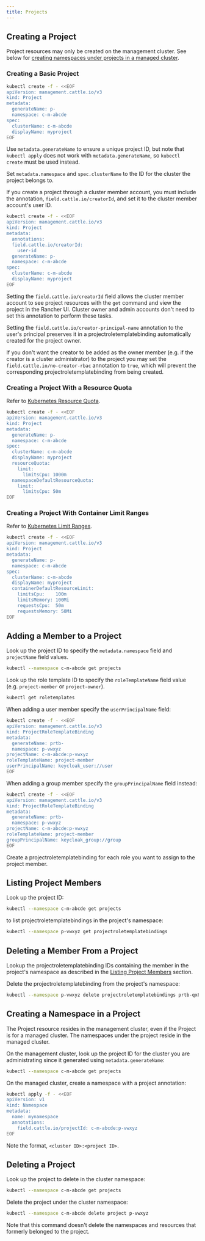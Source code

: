 ```yaml
---
title: Projects
---
```


<head>
  <link rel="canonical" href="https://ranchermanager.docs.rancher.com/api/workflows/projects"/>
</head>

## Creating a Project

Project resources may only be created on the management cluster. See below for [creating namespaces under projects in a managed cluster](#creating-a-namespace-in-a-project).

### Creating a Basic Project

```bash
kubectl create -f - <<EOF
apiVersion: management.cattle.io/v3
kind: Project
metadata:
  generateName: p-
  namespace: c-m-abcde
spec:
  clusterName: c-m-abcde
  displayName: myproject
EOF
```

Use `metadata.generateName` to ensure a unique project ID, but note that `kubectl apply` does not work with `metadata.generateName`, so `kubectl create` must be used instead.

Set `metadata.namespace` and `spec.clusterName` to the ID for the cluster the project belongs to.

If you create a project through a cluster member account, you must include the annotation, `field.cattle.io/creatorId`, and set it to the cluster member account's user ID.

```bash
kubectl create -f - <<EOF
apiVersion: management.cattle.io/v3
kind: Project
metadata:
  annotations: 
  field.cattle.io/creatorId:
    user-id
  generateName: p-
  namespace: c-m-abcde
spec:
  clusterName: c-m-abcde
  displayName: myproject
EOF
```

Setting the `field.cattle.io/creatorId` field allows the cluster member account to see project resources with the `get` command and view the project in the Rancher UI. Cluster owner and admin accounts don't need to set this annotation to perform these tasks.

Setting the  `field.cattle.io/creator-principal-name` annotation to the user's principal preserves it in a projectroletemplatebinding automatically created for the project owner.

If you don't want the creator to be added as the owner member (e.g. if the creator is a cluster administrator) to the project you may set the `field.cattle.io/no-creator-rbac` annotation to `true`, which will prevent the corresponding projectroletemplatebinding from being created.

### Creating a Project With a Resource Quota

Refer to [Kubernetes Resource Quota](https://kubernetes.io/docs/concepts/policy/resource-quotas/).

```bash
kubectl create -f - <<EOF
apiVersion: management.cattle.io/v3
kind: Project
metadata:
  generateName: p-
  namespace: c-m-abcde
spec:
  clusterName: c-m-abcde
  displayName: myproject
  resourceQuota:
    limit:
      limitsCpu: 1000m
  namespaceDefaultResourceQuota:
    limit:
      limitsCpu: 50m
EOF
```

### Creating a Project With Container Limit Ranges

Refer to [Kubernetes Limit Ranges](https://kubernetes.io/docs/concepts/policy/limit-range/).

```bash
kubectl create -f - <<EOF
apiVersion: management.cattle.io/v3
kind: Project
metadata:
  generateName: p-
  namespace: c-m-abcde
spec:
  clusterName: c-m-abcde
  displayName: myproject
  containerDefaultResourceLimit:
    limitsCpu:    100m
    limitsMemory: 100Mi
    requestsCpu:  50m
    requestsMemory: 50Mi
EOF
```

## Adding a Member to a Project

Look up the project ID to specify the `metadata.namespace` field and `projectName` field values.

```bash
kubectl --namespace c-m-abcde get projects
```

Look up the role template ID to specify the `roleTemplateName` field value (e.g. `project-member` or `project-owner`).

```bash
kubectl get roletemplates
```

When adding a user member specify the `userPrincipalName` field:

```bash
kubectl create -f - <<EOF
apiVersion: management.cattle.io/v3
kind: ProjectRoleTemplateBinding
metadata:
  generateName: prtb-
  namespace: p-vwxyz
projectName: c-m-abcde:p-vwxyz
roleTemplateName: project-member
userPrincipalName: keycloak_user://user
EOF
```

When adding a group member specify the `groupPrincipalName` field instead:

```bash
kubectl create -f - <<EOF
apiVersion: management.cattle.io/v3
kind: ProjectRoleTemplateBinding
metadata:
  generateName: prtb-
  namespace: p-vwxyz
projectName: c-m-abcde:p-vwxyz
roleTemplateName: project-member
groupPrincipalName: keycloak_group://group
EOF
```

Create a projectroletemplatebinding for each role you want to assign to the project member.

## Listing Project Members

Look up the project ID:

```bash
kubectl --namespace c-m-abcde get projects
```

to list projectroletemplatebindings in the project's namespace:

```bash
kubectl --namespace p-vwxyz get projectroletemplatebindings
```

## Deleting a Member From a Project

Lookup the projectroletemplatebinding IDs containing the member in the project's namespace as described in the [Listing Project Members](#listing-project-members) section.

Delete the projectroletemplatebinding from the project's namespace:

```bash
kubectl --namespace p-vwxyz delete projectroletemplatebindings prtb-qx874 prtb-7zw7s
```

## Creating a Namespace in a Project

The Project resource resides in the management cluster, even if the Project is for a managed cluster. The namespaces under the project reside in the managed cluster.

On the management cluster, look up the project ID for the cluster you are administrating since it generated using `metadata.generateName`:

```bash
kubectl --namespace c-m-abcde get projects
```

On the managed cluster, create a namespace with a project annotation:

```bash
kubectl apply -f - <<EOF
apiVersion: v1
kind: Namespace
metadata:
  name: mynamespace
  annotations:
    field.cattle.io/projectId: c-m-abcde:p-vwxyz
EOF
```

Note the format, `<cluster ID>:<project ID>`.

## Deleting a Project

Look up the project to delete in the cluster namespace:

```bash
kubectl --namespace c-m-abcde get projects
```

Delete the project under the cluster namespace:

```bash
kubectl --namespace c-m-abcde delete project p-vwxyz
```

Note that this command doesn't delete the namespaces and resources that formerly belonged to the project.
